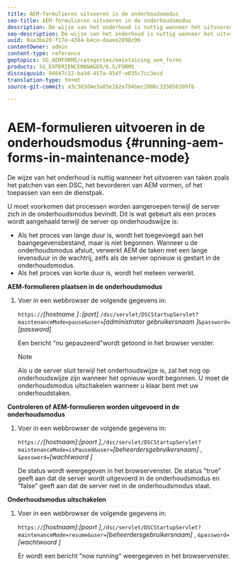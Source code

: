 ```yaml
---
title: AEM-formulieren uitvoeren in de onderhoudsmodus
seo-title: AEM-formulieren uitvoeren in de onderhoudsmodus
description: De wijze van het onderhoud is nuttig wanneer het uitvoeren van taken zoals het patchen van een DSC, het bevorderen van AEM vormen, of het toepassen van een de dienstpak. Meer informatie over het uitvoeren van AEM-formulieren in de onderhoudsmodus.
seo-description: De wijze van het onderhoud is nuttig wanneer het uitvoeren van taken zoals het patchen van een DSC, het bevorderen van AEM vormen, of het toepassen van een de dienstpak. Meer informatie over het uitvoeren van AEM-formulieren in de onderhoudsmodus.
uuid: 9aa3be20-f17e-4384-b4ce-daaee2898c96
contentOwner: admin
content-type: reference
geptopics: SG_AEMFORMS/categories/maintaining_aem_forms
products: SG_EXPERIENCEMANAGER/6.5/FORMS
discoiquuid: 94047c12-ba3d-457a-954f-e035c7cc3ecd
translation-type: tm+mt
source-git-commit: a3c303d4e3a85e1b2e794bec2006c335056309fb

---
```



# AEM-formulieren uitvoeren in de onderhoudsmodus {#running-aem-forms-in-maintenance-mode}

De wijze van het onderhoud is nuttig wanneer het uitvoeren van taken zoals het patchen van een DSC, het bevorderen van AEM vormen, of het toepassen van een de dienstpak.

U moet voorkomen dat processen worden aangeroepen terwijl de server zich in de onderhoudsmodus bevindt. Dit is wat gebeurt als een proces wordt aangehaald terwijl de server op onderhoudswijze is:

* Als het proces van lange duur is, wordt het toegevoegd aan het baangegevensbestand, maar is niet begonnen. Wanneer u de onderhoudsmodus afsluit, verwerkt AEM de taken met een lange levensduur in de wachtrij, zelfs als de server opnieuw is gestart in de onderhoudsmodus.
* Als het proces van korte duur is, wordt het meteen verwerkt.

**AEM-formulieren plaatsen in de onderhoudsmodus**

1. Voer in een webbrowser de volgende gegevens in:

   `https://`*[hostname ]*`:`*[port]* `/dsc/servlet/DSCStartupServlet?maintenanceMode=pause&user=`*[administrator gebruikersnaam ]*`&password=`*[password]*

   Een bericht &quot;nu gepauzeerd&quot;wordt getoond in het browser venster.

   >[!NOTE]
   >
   >Als u de server sluit terwijl het onderhoudswijze is, zal het nog op onderhoudswijze zijn wanneer het opnieuw wordt begonnen. U moet de onderhoudsmodus uitschakelen wanneer u klaar bent met uw onderhoudstaken.

**Controleren of AEM-formulieren worden uitgevoerd in de onderhoudsmodus**

1. Voer in een webbrowser de volgende gegevens in:

   `https://`*[hostnaam]:[poort ]*,`/dsc/servlet/DSCStartupServlet?maintenanceMode=isPaused&user=`*[beheerdersgebruikersnaam]* , `&password=`*[wachtwoord ]*

   De status wordt weergegeven in het browservenster. De status &quot;true&quot; geeft aan dat de server wordt uitgevoerd in de onderhoudsmodus en &quot;false&quot; geeft aan dat de server niet in de onderhoudsmodus staat.

**Onderhoudsmodus uitschakelen**

1. Voer in een webbrowser de volgende gegevens in:

   `https://`*[hostnaam]:[poort ]*,`/dsc/servlet/DSCStartupServlet?maintenanceMode=resume&user=`*[beheerdersgebruikersnaam]* , `&password=`*[wachtwoord ]*

   Er wordt een bericht &quot;now running&quot; weergegeven in het browservenster.

